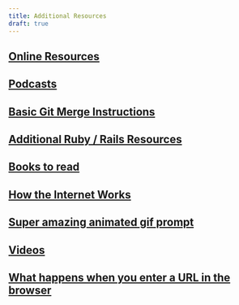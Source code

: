 ```yaml
---
title: Additional Resources
draft: true
---
```


## [Online Resources](./online-resources)

## [Podcasts](./podcasts)

## [Basic Git Merge Instructions](./basic-git-merge)

## [Additional Ruby / Rails Resources](./additional-rails-resources)

## [Books to read](./books-to-read)

## [How the Internet Works](./security-now-must-watch)

## [Super amazing animated gif prompt](./super-amazing-animated-shell-prompt)

## [Videos](./videos)

## [What happens when you enter a URL in the browser](./what-happens-when-enter-url-in-browser)
